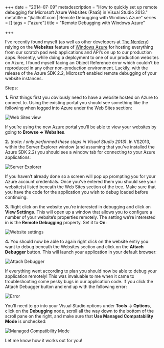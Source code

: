 +++
date = "2014-07-09"
metadescription = "How to quickly set up remote debugging for Microsoft Azure Websites (PaaS) in Visual Studio 2013."
metatitle = "jkallhoff.com | Remote Debugging with Windows Azure"
series = []
tags = ["azure"]
title = "Remote Debugging with Windows Azure"

+++

I’ve recently found myself (as well as other developers at [The Nerdery][1]) relying on the **Websites** feature of [Windows Azure][2] for hosting everything from our scratch pad web applications and API’s on up to our production apps. Recently, while doing a deployment to one of our production websites on Azure, I found myself facing an Object Reference error which couldn’t be reproduced in any other non-production environment. Luckily, with the release of the Azure SDK 2.2, Microsoft enabled remote debugging of your website instances.

Steps:

**1\.** First things first you obviously need to have a website hosted on Azure to connect to. Using the existing portal you should see something like the following when logged into Azure under the Web Sites section:

![Web Sites view][3]

If you’re using the new Azure portal you’ll be able to view your websites by going to **Browse -> Websites**.

**2\.** *(note: I only performed these steps in Visual Studio 2013)*. In VS2013, within the Server Explorer window (and assuming that you’ve installed the Azure SDK 2.2) you should see a window tab for connecting to your Azure applications:

![Server Explorer][4]

If you haven’t already done so a screen will pop up prompting you for your Azure account credentials. Once you’ve entered them you should see your website(s) listed beneath the Web Sites section of the tree. Make sure that you have the code for the application you wish to debug loaded before continuing.

**3\.** Right click on the website you’re interested in debugging and click on **View Settings**. This will open up a window that allows you to configure a number of your website’s properties remotely. The setting we’re interested in is the **Remote Debugging** property. Set it to **On**:

![Website settings][5]

**4\.** You should now be able to again right click on the website entry you want to debug beneath the Websites section and click on the **Attach Debugger** button. This will launch your application in your default browser:

![Attach Debugger][6]

If everything went according to plan you should now be able to debug your application remotely! This was invaluable to me when it came to troubleshooting some pesky bugs in our application code. If you click the Attach Debugger button and end up with the following error:

![Error][7]

You’ll need to go into your Visual Studio options under **Tools -> Options**, click on the **Debugging** node, scroll all the way down to the bottom of the scroll pane on the right, and make sure that **Use Managed Compatability Mode** is unchecked:

![Managed Compatibility Mode][8]

Let me know how it works out for you!

 [1]: http://www.nerdery.com
 [2]: http://azure.microsoft.com/
 [3]: https://www.evernote.com/shard/s345/sh/9ee7db89-e4b6-48dd-9dcc-ea31fc7715fe/aa0e7d1ea3d86128e69a58ecd5dc06e0/deep/0/Web-Sites---Windows-Azure.png
 [4]: https://www.evernote.com/shard/s345/sh/1f94f79c-606f-40c3-a1b0-a66511b6ef1a/ab93db2d0dc09721049296e9539ed245/deep/0/Windows-8---Parallels-Desktop.png
 [5]: https://www.evernote.com/shard/s345/sh/2c7d16a3-d7fa-43e2-8422-c290e07569b6/ffb811f0c9db0efeb587dc20c34427a7/deep/0/Windows-8---Parallels-Desktop.png
 [6]: https://www.evernote.com/shard/s345/sh/16ac6064-5a62-4d97-9e09-c458d55d6a64/526a1925508eee2eb6d5f38ce78a7fab/deep/0/Windows-8---Parallels-Desktop.png
 [7]: https://www.evernote.com/shard/s345/sh/81feca73-4aff-4fc3-8a2a-1c313d43d365/5eebd8eac41a02c6ab61d98270c476de/deep/0/Windows-8---Parallels-Desktop.png
 [8]: https://www.evernote.com/shard/s345/sh/3db79637-1afe-49bb-970b-58aa3f2e5709/dde409488bf0b3b582afe96d6a0f569d/deep/0/Windows-8---Parallels-Desktop.png
